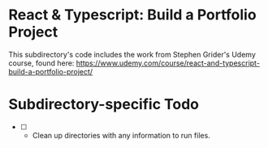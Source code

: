 # React & Typescript: Build a Portfolio Project

This subdirectory's code includes the work from Stephen Grider's Udemy course, found here: https://www.udemy.com/course/react-and-typescript-build-a-portfolio-project/

# Subdirectory-specific Todo

- [ ] - Clean up directories with any information to run files.

